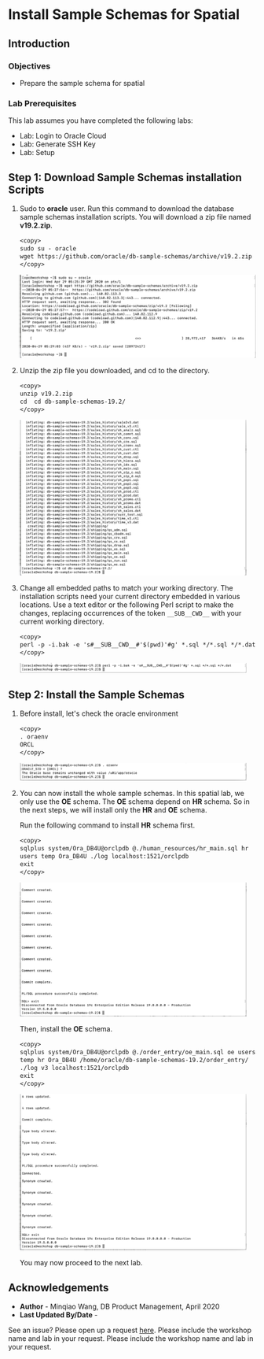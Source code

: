 # Install Sample Schemas for Spatial

## Introduction

### Objectives

-   Prepare the sample schema for spatial

### Lab Prerequisites

This lab assumes you have completed the following labs:
* Lab: Login to Oracle Cloud
* Lab: Generate SSH Key
* Lab: Setup


## Step 1: Download Sample Schemas installation Scripts
1.  Sudo to **oracle** user. Run this command to download the database sample schemas installation scripts. You will download a zip file named **v19.2.zip**.
    ````
    <copy>
    sudo su - oracle
    wget https://github.com/oracle/db-sample-schemas/archive/v19.2.zip
    </copy>
    ````
    <img src="images/image-20200429133037177.png" alt="image-20200429133037177" style="zoom:50%;" />
    
    

2.  Unzip the zip file you downloaded, and cd to the directory.

    ````
    <copy>
    unzip v19.2.zip
    cd  cd db-sample-schemas-19.2/
    </copy>
    ````
    <img src="images/image-20200429133418845.png" alt="image-20200429133418845" style="zoom:45%;" />

3.  Change all embedded paths to match your working directory. The installation scripts need your current directory embedded in various locations. Use a text editor or the following Perl script to make the changes, replacing occurrences of the token `__SUB__CWD__` with your current working directory.

    ```
    <copy>
    perl -p -i.bak -e 's#__SUB__CWD__#'$(pwd)'#g' *.sql */*.sql */*.dat 
    </copy>
    ```

    <img src="images/image-20200429133949928.png" alt="image-20200429133949928" style="zoom:45%;" />

    
## Step 2: Install the Sample Schemas

1. Before install, let's check the oracle environment

    ````
    <copy>
    . oraenv
    ORCL
    </copy>
    ````

    <img src="images/image-20200429134245301.png" alt="image-20200429134245301" style="zoom:45%;" />

2. You can now install the whole sample schemas. In this spatial lab, we only use the **OE** schema. The **OE** schema depend on **HR** schema. So in the next steps, we will install only the **HR** and **OE** schema.

    Run the following command to install **HR** schema first.

    ````
    <copy>
    sqlplus system/Ora_DB4U@orclpdb @./human_resources/hr_main.sql hr users temp Ora_DB4U ./log localhost:1521/orclpdb
    exit
    </copy>
    ````
     <img src="images/image-20200429135059926.png" alt="image-20200429135059926" style="zoom:45%;" />

    Then, install the **OE** schema.

    ````
    <copy>
    sqlplus system/Ora_DB4U@orclpdb @./order_entry/oe_main.sql oe users temp hr Ora_DB4U /home/oracle/db-sample-schemas-19.2/order_entry/ ./log v3 localhost:1521/orclpdb
    exit
    </copy>
    ````

     <img src="images/image-20200429135420511.png" alt="image-20200429135420511" style="zoom:45%;" /> 

    You may now proceed to the next lab.

## Acknowledgements

- **Author** - Minqiao Wang, DB Product Management, April 2020
- **Last Updated By/Date** - 

See an issue?  Please open up a request [here](https://github.com/oracle/learning-library/issues).   Please include the workshop name and lab in your request.    Please include the workshop name and lab in your request. 